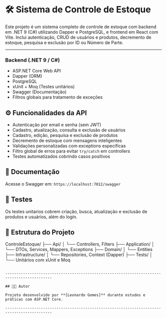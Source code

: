 # 🛠️ Sistema de Controle de Estoque

Este projeto é um sistema completo de controle de estoque com backend em .NET 9 (C#) utilizando Dapper e PostgreSQL, e frontend em React com Vite. Inclui autenticação, CRUD de usuários e produtos, decremento de estoque, pesquisa e exclusão por ID ou Número de Parte.

-------------------------------------------------------------------------------------------

### Backend (.NET 9 / C#)
- ASP.NET Core Web API
- Dapper (ORM)
- PostgreSQL
- xUnit + Moq (Testes unitários)
- Swagger (Documentação)
- Filtros globais para tratamento de exceções

## ⚙️ Funcionalidades da API

- Autenticação por email e senha (sem JWT)
- Cadastro, atualização, consulta e exclusão de usuários
- Cadastro, edição, pesquisa e exclusão de produtos
- Decremento de estoque com mensagens inteligentes
- Validações personalizadas com exceptions específicas
- Filtro global de erros para evitar `try/catch` em controllers
- Testes automatizados cobrindo casos positivos

## 📁 Documentação

Acesse o Swagger em: `https://localhost:7012/swagger`

## 🧪 Testes

Os testes unitarios cobrem criação, busca, atualização e exclusão de produtos e usuários, além do login.

## 📁 Estrutura do Projeto

ControleEstoque/
├── Api/
│   └── Controllers, Filters
├── Application/
│   └── DTOs, Services, Mappers, Exceptions
├── Domain/
│   └── Entities
├── Infrastructure/
│   └── Repositories, Context (Dapper)
├── Tests/
│   └── Unitários com xUnit e Moq
```

-------------------------------------------------------------------------------------------

## 👨‍💻 Autor

Projeto desenvolvido por **[Leonardo Gomes]** durante estudos e práticas com ASP.NET Core.

-------------------------------------------------------------------------------------------
